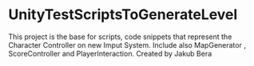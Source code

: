 # UnityTestScriptsToGenerateLevel
This project is the base for scripts, code snippets that represent the Character Controller on new Imput System. Include also MapGenerator , ScoreController and PlayerInteraction. Created by Jakub Bera
